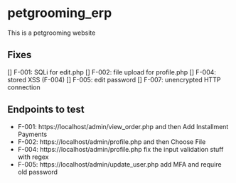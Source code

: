 # petgrooming_erp
This is a petgrooming website

## Fixes
[] F-001: SQLi for edit.php 
[] F-002: file upload for profile.php
[] F-004: stored XSS (F-004)
[] F-005: edit password
[] F-007: unencrypted HTTP connection

## Endpoints to test
- F-001: https://localhost/admin/view_order.php and then Add Installment Payments
- F-002: https://localhost/admin/profile.php and then Choose File
- F-004: https://localhost/admin/profile.php fix the input validation stuff with regex
- F-005: https://localhost/admin/update_user.php add MFA and require old password